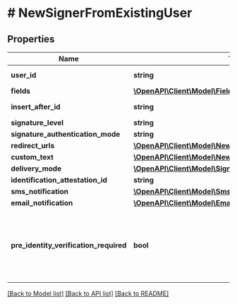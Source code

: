 # # NewSignerFromExistingUser

## Properties

Name | Type | Description | Notes
------------ | ------------- | ------------- | -------------
**user_id** | **string** | Create signer from an existing user |
**fields** | [**\OpenAPI\Client\Model\FieldsInput[]**](FieldsInput.md) |  | [optional]
**insert_after_id** | **string** | Insert just after the position of the specified signer id | [optional]
**signature_level** | **string** |  |
**signature_authentication_mode** | **string** |  | [optional]
**redirect_urls** | [**\OpenAPI\Client\Model\NewSignerFromScratchRedirectUrls**](NewSignerFromScratchRedirectUrls.md) |  | [optional]
**custom_text** | [**\OpenAPI\Client\Model\NewSignerFromScratchCustomText**](NewSignerFromScratchCustomText.md) |  | [optional]
**delivery_mode** | [**\OpenAPI\Client\Model\SignerDeliveryMode**](SignerDeliveryMode.md) |  | [optional]
**identification_attestation_id** | **string** |  | [optional]
**sms_notification** | [**\OpenAPI\Client\Model\SmsNotification1**](SmsNotification1.md) |  | [optional]
**email_notification** | [**\OpenAPI\Client\Model\EmailNotification1**](EmailNotification1.md) |  | [optional]
**pre_identity_verification_required** | **bool** | Defines the way the Signer&#39;s Identity Documents will be uploaded for Verification. If set to &#x60;true&#x60;, &#x60;signature_level&#x60;should be equal to &#x60;advanced_electronic_signature&#x60; and &#x60;delivery_mode&#x60; set to &#x60;none&#x60;. | [optional]

[[Back to Model list]](../../README.md#models) [[Back to API list]](../../README.md#endpoints) [[Back to README]](../../README.md)
